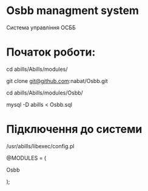 # Osbb managment system

Система управління ОСББ


# Початок роботи:

 cd abills/Abills/modules/
 
 git clone git@github.com:nabat/Osbb.git
 
 cd abills/Abills/modules/Osbb/
 
 mysql -D abills < Osbb.sql

# Підключення до системи

  /usr/abills/libexec/config.pl
  
  @MODULES = (

   Osbb

  );
